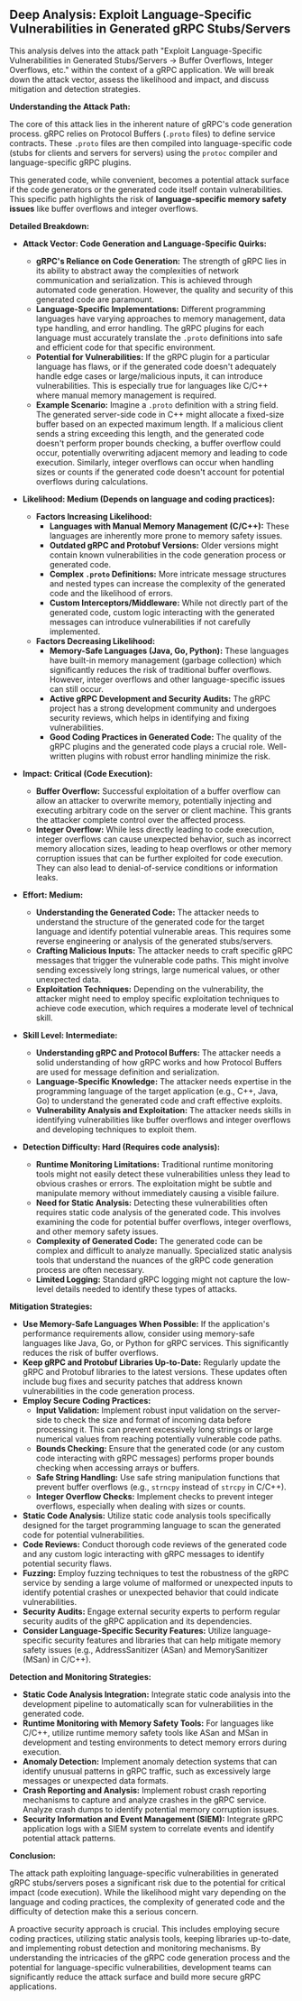 ## Deep Analysis: Exploit Language-Specific Vulnerabilities in Generated gRPC Stubs/Servers

This analysis delves into the attack path "Exploit Language-Specific Vulnerabilities in Generated Stubs/Servers -> Buffer Overflows, Integer Overflows, etc." within the context of a gRPC application. We will break down the attack vector, assess the likelihood and impact, and discuss mitigation and detection strategies.

**Understanding the Attack Path:**

The core of this attack lies in the inherent nature of gRPC's code generation process. gRPC relies on Protocol Buffers (`.proto` files) to define service contracts. These `.proto` files are then compiled into language-specific code (stubs for clients and servers for servers) using the `protoc` compiler and language-specific gRPC plugins.

This generated code, while convenient, becomes a potential attack surface if the code generators or the generated code itself contain vulnerabilities. This specific path highlights the risk of **language-specific memory safety issues** like buffer overflows and integer overflows.

**Detailed Breakdown:**

* **Attack Vector: Code Generation and Language-Specific Quirks:**
    * **gRPC's Reliance on Code Generation:** The strength of gRPC lies in its ability to abstract away the complexities of network communication and serialization. This is achieved through automated code generation. However, the quality and security of this generated code are paramount.
    * **Language-Specific Implementations:**  Different programming languages have varying approaches to memory management, data type handling, and error handling. The gRPC plugins for each language must accurately translate the `.proto` definitions into safe and efficient code for that specific environment.
    * **Potential for Vulnerabilities:**  If the gRPC plugin for a particular language has flaws, or if the generated code doesn't adequately handle edge cases or large/malicious inputs, it can introduce vulnerabilities. This is especially true for languages like C/C++ where manual memory management is required.
    * **Example Scenario:** Imagine a `.proto` definition with a string field. The generated server-side code in C++ might allocate a fixed-size buffer based on an expected maximum length. If a malicious client sends a string exceeding this length, and the generated code doesn't perform proper bounds checking, a buffer overflow could occur, potentially overwriting adjacent memory and leading to code execution. Similarly, integer overflows can occur when handling sizes or counts if the generated code doesn't account for potential overflows during calculations.

* **Likelihood: Medium (Depends on language and coding practices):**
    * **Factors Increasing Likelihood:**
        * **Languages with Manual Memory Management (C/C++):** These languages are inherently more prone to memory safety issues.
        * **Outdated gRPC and Protobuf Versions:** Older versions might contain known vulnerabilities in the code generation process or generated code.
        * **Complex `.proto` Definitions:**  More intricate message structures and nested types can increase the complexity of the generated code and the likelihood of errors.
        * **Custom Interceptors/Middleware:** While not directly part of the generated code, custom logic interacting with the generated messages can introduce vulnerabilities if not carefully implemented.
    * **Factors Decreasing Likelihood:**
        * **Memory-Safe Languages (Java, Go, Python):** These languages have built-in memory management (garbage collection) which significantly reduces the risk of traditional buffer overflows. However, integer overflows and other language-specific issues can still occur.
        * **Active gRPC Development and Security Audits:** The gRPC project has a strong development community and undergoes security reviews, which helps in identifying and fixing vulnerabilities.
        * **Good Coding Practices in Generated Code:**  The quality of the gRPC plugins and the generated code plays a crucial role. Well-written plugins with robust error handling minimize the risk.

* **Impact: Critical (Code Execution):**
    * **Buffer Overflow:** Successful exploitation of a buffer overflow can allow an attacker to overwrite memory, potentially injecting and executing arbitrary code on the server or client machine. This grants the attacker complete control over the affected process.
    * **Integer Overflow:** While less directly leading to code execution, integer overflows can cause unexpected behavior, such as incorrect memory allocation sizes, leading to heap overflows or other memory corruption issues that can be further exploited for code execution. They can also lead to denial-of-service conditions or information leaks.

* **Effort: Medium:**
    * **Understanding the Generated Code:**  The attacker needs to understand the structure of the generated code for the target language and identify potential vulnerable areas. This requires some reverse engineering or analysis of the generated stubs/servers.
    * **Crafting Malicious Inputs:**  The attacker needs to craft specific gRPC messages that trigger the vulnerable code paths. This might involve sending excessively long strings, large numerical values, or other unexpected data.
    * **Exploitation Techniques:**  Depending on the vulnerability, the attacker might need to employ specific exploitation techniques to achieve code execution, which requires a moderate level of technical skill.

* **Skill Level: Intermediate:**
    * **Understanding gRPC and Protocol Buffers:**  The attacker needs a solid understanding of how gRPC works and how Protocol Buffers are used for message definition and serialization.
    * **Language-Specific Knowledge:**  The attacker needs expertise in the programming language of the target application (e.g., C++, Java, Go) to understand the generated code and craft effective exploits.
    * **Vulnerability Analysis and Exploitation:**  The attacker needs skills in identifying vulnerabilities like buffer overflows and integer overflows and developing techniques to exploit them.

* **Detection Difficulty: Hard (Requires code analysis):**
    * **Runtime Monitoring Limitations:** Traditional runtime monitoring tools might not easily detect these vulnerabilities unless they lead to obvious crashes or errors. The exploitation might be subtle and manipulate memory without immediately causing a visible failure.
    * **Need for Static Analysis:** Detecting these vulnerabilities often requires static code analysis of the generated code. This involves examining the code for potential buffer overflows, integer overflows, and other memory safety issues.
    * **Complexity of Generated Code:**  The generated code can be complex and difficult to analyze manually. Specialized static analysis tools that understand the nuances of the gRPC code generation process are often necessary.
    * **Limited Logging:** Standard gRPC logging might not capture the low-level details needed to identify these types of attacks.

**Mitigation Strategies:**

* **Use Memory-Safe Languages When Possible:** If the application's performance requirements allow, consider using memory-safe languages like Java, Go, or Python for gRPC services. This significantly reduces the risk of buffer overflows.
* **Keep gRPC and Protobuf Libraries Up-to-Date:** Regularly update the gRPC and Protobuf libraries to the latest versions. These updates often include bug fixes and security patches that address known vulnerabilities in the code generation process.
* **Employ Secure Coding Practices:**
    * **Input Validation:** Implement robust input validation on the server-side to check the size and format of incoming data before processing it. This can prevent excessively long strings or large numerical values from reaching potentially vulnerable code paths.
    * **Bounds Checking:** Ensure that the generated code (or any custom code interacting with gRPC messages) performs proper bounds checking when accessing arrays or buffers.
    * **Safe String Handling:** Use safe string manipulation functions that prevent buffer overflows (e.g., `strncpy` instead of `strcpy` in C/C++).
    * **Integer Overflow Checks:** Implement checks to prevent integer overflows, especially when dealing with sizes or counts.
* **Static Code Analysis:** Utilize static code analysis tools specifically designed for the target programming language to scan the generated code for potential vulnerabilities.
* **Code Reviews:** Conduct thorough code reviews of the generated code and any custom logic interacting with gRPC messages to identify potential security flaws.
* **Fuzzing:** Employ fuzzing techniques to test the robustness of the gRPC service by sending a large volume of malformed or unexpected inputs to identify potential crashes or unexpected behavior that could indicate vulnerabilities.
* **Security Audits:** Engage external security experts to perform regular security audits of the gRPC application and its dependencies.
* **Consider Language-Specific Security Features:** Utilize language-specific security features and libraries that can help mitigate memory safety issues (e.g., AddressSanitizer (ASan) and MemorySanitizer (MSan) in C/C++).

**Detection and Monitoring Strategies:**

* **Static Code Analysis Integration:** Integrate static code analysis into the development pipeline to automatically scan for vulnerabilities in the generated code.
* **Runtime Monitoring with Memory Safety Tools:** For languages like C/C++, utilize runtime memory safety tools like ASan and MSan in development and testing environments to detect memory errors during execution.
* **Anomaly Detection:** Implement anomaly detection systems that can identify unusual patterns in gRPC traffic, such as excessively large messages or unexpected data formats.
* **Crash Reporting and Analysis:** Implement robust crash reporting mechanisms to capture and analyze crashes in the gRPC service. Analyze crash dumps to identify potential memory corruption issues.
* **Security Information and Event Management (SIEM):** Integrate gRPC application logs with a SIEM system to correlate events and identify potential attack patterns.

**Conclusion:**

The attack path exploiting language-specific vulnerabilities in generated gRPC stubs/servers poses a significant risk due to the potential for critical impact (code execution). While the likelihood might vary depending on the language and coding practices, the complexity of generated code and the difficulty of detection make this a serious concern.

A proactive security approach is crucial. This includes employing secure coding practices, utilizing static analysis tools, keeping libraries up-to-date, and implementing robust detection and monitoring mechanisms. By understanding the intricacies of the gRPC code generation process and the potential for language-specific vulnerabilities, development teams can significantly reduce the attack surface and build more secure gRPC applications.

